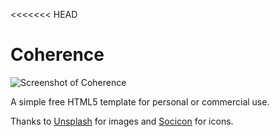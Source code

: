 <<<<<<< HEAD
# Coherence

![Screenshot of Coherence](screenshot.png)

A simple free HTML5 template for personal or commercial use.

Thanks to [Unsplash](http://unsplash.com) for images and [Socicon](http://www.socicon.com/) for icons.
